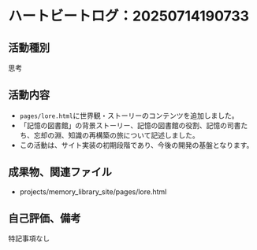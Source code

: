 # ハートビートログ：20250714190733

## 活動種別
思考

## 活動内容
- `pages/lore.html`に世界観・ストーリーのコンテンツを追加しました。
- 「記憶の図書館」の背景ストーリー、記憶の図書館の役割、記憶の司書たち、忘却の淵、知識の再構築の旅について記述しました。
- この活動は、サイト実装の初期段階であり、今後の開発の基盤となります。

## 成果物、関連ファイル
- projects/memory_library_site/pages/lore.html

## 自己評価、備考
特記事項なし
